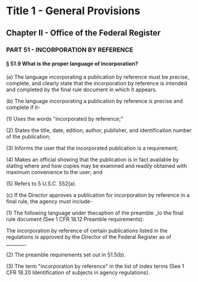 
# Title 1 - General Provisions
## Chapter II - Office of the Federal Register
### PART 51 - INCORPORATION BY REFERENCE
#### § 51.9 What is the proper language of incorporation?

(a) The language incorporating a publication by reference must be precise, complete, and clearly state that the incorporation by reference is intended and completed by the final rule document in which it appears.

(b) The language incorporating a publication by reference is precise and complete if it-

(1) Uses the words "incorporated by reference;"

(2) States the title, date, edition, author, publisher, and identification number of the publication;

(3) Informs the user that the incorporated publication is a requirement;

(4) Makes an official showing that the publication is in fact available by stating where and how copies may be examined and readily obtained with maximum convenience to the user; and

(5) Refers to 5 U.S.C. 552(a).

(c) If the Director approves a publication for incorporation by reference in a final rule, the agency must include-

(1) The following language under thecaption of the preamble _to the final rule document (See 1 CFR 18.12 Preamble requirements):

The incorporation by reference of certain publications listed in the regulations is approved by the Director of the Federal Register as of ________.

(2) The preamble requirements set out in 51.5(b).

(3) The term "incorporation by reference" in the list of index terms (See 1 CFR 18.20 Identification of subjects in agency regulations).
